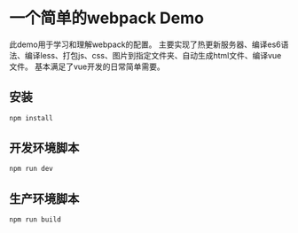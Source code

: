 # 一个简单的webpack Demo
此demo用于学习和理解webpack的配置。
主要实现了热更新服务器、编译es6语法、编译less、打包js、css、图片到指定文件夹、自动生成html文件、编译vue文件。
基本满足了vue开发的日常简单需要。

## 安装

```bash
npm install
```

## 开发环境脚本

```bash
npm run dev
```

## 生产环境脚本

```bash
npm run build
```

